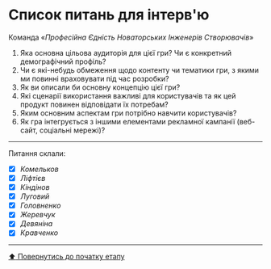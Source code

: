 # Список питань для інтерв'ю
Команда «*Професійна Єдність Новаторських Інженерів Створювачів*»

1. Яка основна цільова аудиторія для цієї гри? Чи є конкретний демографічний профіль?
2. Чи є які-небудь обмеження щодо контенту чи тематики гри, з якими ми повинні враховувати під час розробки?
3. Як ви описали би основну концепцію цієї гри?
4. Які сценарії використання важливі для користувачів та як цей продукт повинен відповідати їх потребам?
5. Яким основним аспектам гри потрібно навчити користувачів?
6. Як гра інтегрується з іншими елементами рекламної кампанії (веб-сайт, соціальні мережі)?

---
Питання склали:			

- [X] *Комельков*
- [x] *Ліфтієв*
- [x] *Кіндінов*
- [X] *Луговий*
- [X] *Головненко*
- [x] *Жеревчук*
- [x] *Девяніна*
- [x] *Кравченко*
---
[:arrow_up: Повернутись до початку етапу](/docs/1.Envisioning/README.md)
